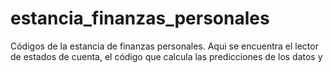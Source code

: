 # estancia_finanzas_personales
Códigos de la estancia de finanzas personales. Aqui se encuentra el lector de estados de cuenta, el código que calcula las predicciones de los datos y 
